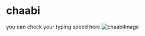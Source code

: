 # chaabi
you can check your typing speed here
![chaabiImage](https://github.com/aayan269/chaabi/assets/105919878/38aaea69-f622-4bd5-a510-3ae7bfef3644)
